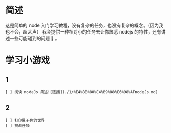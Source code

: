 # 简述
这是简单的 node 入门学习教程，没有复杂的任务，也没有复杂的概念。（因为我也不会，超大声）
我会提供一种相对小的任务去让你熟悉 nodejs 的特性，还有讲述一些可能碰到的问题 🤔 。


# 学习小游戏
## 1
    [ ] 阅读 nodeJs 简述![链接](./1/%E4%BB%80%E4%B9%88%E6%98%AFnodeJs.md)
## 2
    [ ] 打印属于你的世界
    [ ] 挑战任务